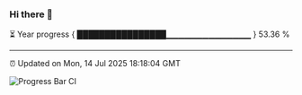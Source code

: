 ### Hi there 👋

⏳ Year progress { ████████████████▁▁▁▁▁▁▁▁▁▁▁▁▁▁ } 53.36 %

---

⏰ Updated on Mon, 14 Jul 2025 18:18:04 GMT

![Progress Bar CI](https://github.com/Shyam-Makwana/GitHub-Actions-Demo/workflows/Progress%20Bar%20CI/badge.svg)
